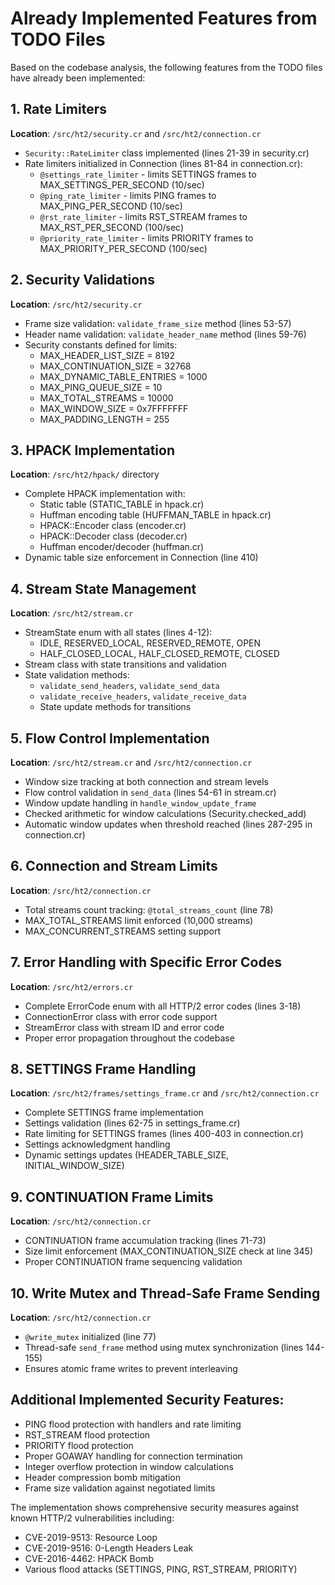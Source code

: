# Already Implemented Features from TODO Files

Based on the codebase analysis, the following features from the TODO files have already been implemented:

## 1. Rate Limiters
**Location**: `/src/ht2/security.cr` and `/src/ht2/connection.cr`
- `Security::RateLimiter` class implemented (lines 21-39 in security.cr)
- Rate limiters initialized in Connection (lines 81-84 in connection.cr):
  - `@settings_rate_limiter` - limits SETTINGS frames to MAX_SETTINGS_PER_SECOND (10/sec)
  - `@ping_rate_limiter` - limits PING frames to MAX_PING_PER_SECOND (10/sec)
  - `@rst_rate_limiter` - limits RST_STREAM frames to MAX_RST_PER_SECOND (100/sec)
  - `@priority_rate_limiter` - limits PRIORITY frames to MAX_PRIORITY_PER_SECOND (100/sec)

## 2. Security Validations
**Location**: `/src/ht2/security.cr`
- Frame size validation: `validate_frame_size` method (lines 53-57)
- Header name validation: `validate_header_name` method (lines 59-76)
- Security constants defined for limits:
  - MAX_HEADER_LIST_SIZE = 8192
  - MAX_CONTINUATION_SIZE = 32768
  - MAX_DYNAMIC_TABLE_ENTRIES = 1000
  - MAX_PING_QUEUE_SIZE = 10
  - MAX_TOTAL_STREAMS = 10000
  - MAX_WINDOW_SIZE = 0x7FFFFFFF
  - MAX_PADDING_LENGTH = 255

## 3. HPACK Implementation
**Location**: `/src/ht2/hpack/` directory
- Complete HPACK implementation with:
  - Static table (STATIC_TABLE in hpack.cr)
  - Huffman encoding table (HUFFMAN_TABLE in hpack.cr)
  - HPACK::Encoder class (encoder.cr)
  - HPACK::Decoder class (decoder.cr)
  - Huffman encoder/decoder (huffman.cr)
- Dynamic table size enforcement in Connection (line 410)

## 4. Stream State Management
**Location**: `/src/ht2/stream.cr`
- StreamState enum with all states (lines 4-12):
  - IDLE, RESERVED_LOCAL, RESERVED_REMOTE, OPEN
  - HALF_CLOSED_LOCAL, HALF_CLOSED_REMOTE, CLOSED
- Stream class with state transitions and validation
- State validation methods:
  - `validate_send_headers`, `validate_send_data`
  - `validate_receive_headers`, `validate_receive_data`
  - State update methods for transitions

## 5. Flow Control Implementation
**Location**: `/src/ht2/stream.cr` and `/src/ht2/connection.cr`
- Window size tracking at both connection and stream levels
- Flow control validation in `send_data` (lines 54-61 in stream.cr)
- Window update handling in `handle_window_update_frame`
- Checked arithmetic for window calculations (Security.checked_add)
- Automatic window updates when threshold reached (lines 287-295 in connection.cr)

## 6. Connection and Stream Limits
**Location**: `/src/ht2/connection.cr`
- Total streams count tracking: `@total_streams_count` (line 78)
- MAX_TOTAL_STREAMS limit enforced (10,000 streams)
- MAX_CONCURRENT_STREAMS setting support

## 7. Error Handling with Specific Error Codes
**Location**: `/src/ht2/errors.cr`
- Complete ErrorCode enum with all HTTP/2 error codes (lines 3-18)
- ConnectionError class with error code support
- StreamError class with stream ID and error code
- Proper error propagation throughout the codebase

## 8. SETTINGS Frame Handling
**Location**: `/src/ht2/frames/settings_frame.cr` and `/src/ht2/connection.cr`
- Complete SETTINGS frame implementation
- Settings validation (lines 62-75 in settings_frame.cr)
- Rate limiting for SETTINGS frames (lines 400-403 in connection.cr)
- Settings acknowledgment handling
- Dynamic settings updates (HEADER_TABLE_SIZE, INITIAL_WINDOW_SIZE)

## 9. CONTINUATION Frame Limits
**Location**: `/src/ht2/connection.cr`
- CONTINUATION frame accumulation tracking (lines 71-73)
- Size limit enforcement (MAX_CONTINUATION_SIZE check at line 345)
- Proper CONTINUATION frame sequencing validation

## 10. Write Mutex and Thread-Safe Frame Sending
**Location**: `/src/ht2/connection.cr`
- `@write_mutex` initialized (line 77)
- Thread-safe `send_frame` method using mutex synchronization (lines 144-155)
- Ensures atomic frame writes to prevent interleaving

## Additional Implemented Security Features:
- PING flood protection with handlers and rate limiting
- RST_STREAM flood protection
- PRIORITY flood protection  
- Proper GOAWAY handling for connection termination
- Integer overflow protection in window calculations
- Header compression bomb mitigation
- Frame size validation against negotiated limits

The implementation shows comprehensive security measures against known HTTP/2 vulnerabilities including:
- CVE-2019-9513: Resource Loop
- CVE-2019-9516: 0-Length Headers Leak
- CVE-2016-4462: HPACK Bomb
- Various flood attacks (SETTINGS, PING, RST_STREAM, PRIORITY)